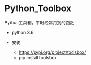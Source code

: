 # Python_Toolbox
Python工具箱，平时经常用到的函数



- python 3.6


- 安装
    - https://pypi.org/project/toolsbox/
    - pip install toolsbox